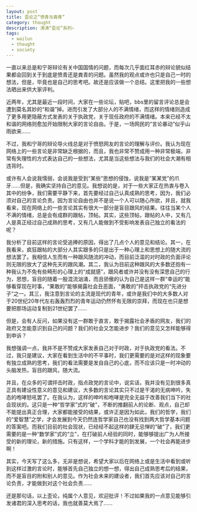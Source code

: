 ```yaml
---
layout: post
title: 歪论之“愤青与粪青”
category: thought
description: 涛涛“歪论”系列~
tags:
  - wailun
  - thought
  - society
---
```


一直以来总是和宁哥辩论有关中国国情的问题，而每次几乎面红耳赤的辩论貌似结果都会回到关于到底是愤青还是粪青的问题。虽然我的观点或许也只是自己一时的想法，但是，毕竟也是自己的思考吧。故还是应该做一个总结。这里把我的一些想法晒出来供大家评判。
 
近两年，尤其是最近一段时间，大家在一些论坛，贴吧，bbs里的留言评论总是会遭到莫名其妙的“和谐”掉。进而引发了大部分人的不满情绪，而这样的情绪则造成了更多用更隐蔽方式发表的关于执政党，关于现任政府的不满情绪。本来已经不太和谐的网络则愈加开始限制大家的言论自由。于是，一场网民的“言论暴动”似乎山雨欲来......
 
不过，我和宁哥的辩论导火线总是对于愤怒网友的言论的理解与评价。我认为现在网络上的一些言论是非常缺乏根据的，而且，我也非常不赞成用一种非常极端，非常有失理性的方式表达自己的一些想法，尤其是当这些想法与我们的社会大潮有相违背时。
 
或许有人会说我懦弱，会说我是受到“某些”思想的侵蚀，说我是“某某党”的爪牙......但是，我确实坚持自己的意见。我想说的是，对于一些大家正在热衷与卷入其中的纷争，我们需要平静下来，首先要经过自己认真成熟的思考，因为，我们必须对自己的言论负责。因为言论自由也并不是说一个人可以随心所欲，并且，就我看来，现在网络上的一些言论其实有很大一部分是盲目跟风的结果。往往当某个人不满的情绪，总是会有成群的跟帖，顶帖。其实，这些顶帖，跟帖的人中，又有几人是真正经过自己成熟的思考，又有几人能做到不受影响发表自己独立的看法的呢？
 
我分析了目前这样的言论受追捧的原因，得出了几点个人的意见和结论。其一，在我看来，疯狂跟帖的大部分人其实跟多的只是出于一种心理上和思想上的随大流的想法罢了。我相信人生而有一种跟风随流的冲动，而目前泛滥的对时政的负面评论则无限的放大了这种先天的跟风潮。其二，我认为目前这种跟风的大多数还抱有一种我认为不免有些畸形的心理上的“成就感”，跟风者或许并没有没有深思自己的行为，思想，盲目的随着一股混流汹涌，而且骄傲的认为自己是这样一群“幸运的”能够看穿现在时事，“果敢的”能够揭露社会丑恶面，“勇敢的”抨击执政党的“先进分子”之一。其三，我注意到言论的主流是现代的青年，或许是我们中的大多数人对于20世纪20年代左右轰轰烈烈的青年运动仍然怀有无限的崇拜，而现在也只是想要把那场运动复制到21世纪罢了......
 
但是，会有人反问，如果没有这一群敢于直言，敢于揭露社会矛盾的网友，我们的政府又怎能意识到自己的问题？我们的社会又怎能进步？我们的意见又怎样能够得到申诉？
 
我想强调一点，我并不是不赞成大家发表自己对于时政，对于执政党的看法。不过，我只是建议，大家在看到生活中的不平事时，我们更需要的是对这样的现象要有独立成熟的思考，我们的看法需要是发自自己的心底，而不应该只是一时冲动的头脑发热，盲目的跟风，随大流。
 
并且，在众多的可谓抨击时政，指点政党的言论中，说实话，我并没有见到很多真正具有建设性意义的意见和建议，大多数的言论其实只不过是干渴的无病呻吟，失态的咆哮怒吼罢了。在我认为，这样的呻吟和咆哮是完全无益于改善我们当下的社会现状的。这只是一种“哲学家”式的“破”，不断的推翻前人的论断、观点，自己却不能提出真正合理，大家都能接受的结果，或许正是因为如此，我们的哲学，我们的“爱智慧”之学，才会发展到今天仍然连哲学家自己也没有找到两大哲学基本问题的答案吧。而我们目前的社会现状，已经经不起这样的肆无忌惮的“破”了，我们更需要的是一种“数学家”式的“立”，在打破前人经验的同时，能够够提出广为人所接受的新的理论，新的措施。只有这样，一个学科才能的到发展，一个社会再能进步啊！
 
其实，今天写了这么多，无非是想说，希望大家以后在网络上或是生活中看到或听到这样过激的言论时，能够首先自己独立的想一想，得出自己成熟思考后的结果，而不是盲目的附和别人的意见。作为社会未来的建设者，我们首先应该对自己的言论负责，才能做到对这个社会负责......
 
还是那句话，以上歪论，纯属个人意见，欢迎批评！不过如果我的一点意见能够引发诸君的深入思考的话，我也就善莫大焉了......

